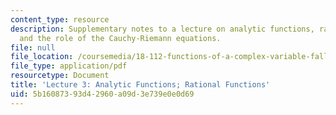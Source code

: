 ```yaml
---
content_type: resource
description: Supplementary notes to a lecture on analytic functions, rational functions,
  and the role of the Cauchy-Riemann equations.
file: null
file_location: /coursemedia/18-112-functions-of-a-complex-variable-fall-2008/5b16087393d42960a09d3e739e0e0d69_lecture3.pdf
file_type: application/pdf
resourcetype: Document
title: 'Lecture 3: Analytic Functions; Rational Functions'
uid: 5b160873-93d4-2960-a09d-3e739e0e0d69
---
```

